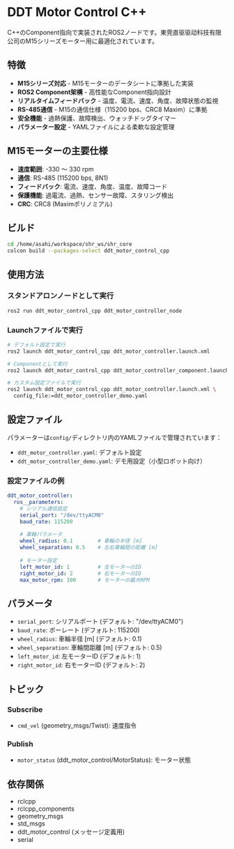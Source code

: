# DDT Motor Control C++

C++のComponent指向で実装されたROS2ノードです。東莞直驱驱动科技有限公司のM15シリーズモーター用に最適化されています。

## 特徴

- **M15シリーズ対応** - M15モーターのデータシートに準拠した実装
- **ROS2 Component架構** - 高性能なComponent指向設計
- **リアルタイムフィードバック** - 温度、電流、速度、角度、故障状態の監視
- **RS-485通信** - M15の通信仕様（115200 bps、CRC8 Maxim）に準拠
- **安全機能** - 過熱保護、故障検出、ウォッチドッグタイマー
- **パラメーター設定** - YAMLファイルによる柔軟な設定管理

## M15モーターの主要仕様

- **速度範囲**: -330 ～ 330 rpm
- **通信**: RS-485 (115200 bps, 8N1)
- **フィードバック**: 電流、速度、角度、温度、故障コード
- **保護機能**: 過電流、過熱、センサー故障、スタリング検出
- **CRC**: CRC8 (Maximポリノミアル)

## ビルド

```bash
cd /home/asahi/workspace/shr_ws/shr_core
colcon build --packages-select ddt_motor_control_cpp
```

## 使用方法

### スタンドアロンノードとして実行

```bash
ros2 run ddt_motor_control_cpp ddt_motor_controller_node
```

### Launchファイルで実行

```bash
# デフォルト設定で実行
ros2 launch ddt_motor_control_cpp ddt_motor_controller.launch.xml

# Componentとして実行
ros2 launch ddt_motor_control_cpp ddt_motor_controller_component.launch.xml

# カスタム設定ファイルで実行
ros2 launch ddt_motor_control_cpp ddt_motor_controller.launch.xml \
  config_file:=ddt_motor_controller_demo.yaml
```

## 設定ファイル

パラメーターは`config/`ディレクトリ内のYAMLファイルで管理されています：

- `ddt_motor_controller.yaml`: デフォルト設定
- `ddt_motor_controller_demo.yaml`: デモ用設定（小型ロボット向け）

### 設定ファイルの例

```yaml
ddt_motor_controller:
  ros__parameters:
    # シリアル通信設定
    serial_port: "/dev/ttyACM0"
    baud_rate: 115200
    
    # 車輪パラメータ
    wheel_radius: 0.1        # 車輪の半径 [m]
    wheel_separation: 0.5    # 左右車輪間の距離 [m]
    
    # モーター設定
    left_motor_id: 1         # 左モーターのID
    right_motor_id: 2        # 右モーターのID
    max_motor_rpm: 100       # モーターの最大RPM
```

## パラメータ

- `serial_port`: シリアルポート (デフォルト: "/dev/ttyACM0")
- `baud_rate`: ボーレート (デフォルト: 115200)
- `wheel_radius`: 車輪半径 [m] (デフォルト: 0.1)
- `wheel_separation`: 車輪間距離 [m] (デフォルト: 0.5)
- `left_motor_id`: 左モーターID (デフォルト: 1)
- `right_motor_id`: 右モーターID (デフォルト: 2)

## トピック

### Subscribe

- `cmd_vel` (geometry_msgs/Twist): 速度指令

### Publish

- `motor_status` (ddt_motor_control/MotorStatus): モーター状態

## 依存関係

- rclcpp
- rclcpp_components
- geometry_msgs
- std_msgs
- ddt_motor_control (メッセージ定義用)
- serial
